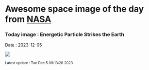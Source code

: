 
# Awesome space image of the day from [NASA](https://api.nasa.gov/)

### Today image : Energetic Particle Strikes the Earth
Date : 2023-12-05

![](https://apod.nasa.gov/apod/image/2312/Exaray_OsakaU_1080.jpg)

<small>Latest update : Tue Dec  5 09:13:28 2023</small>
        